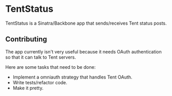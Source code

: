 # TentStatus

TentStatus is a Sinatra/Backbone app that sends/receives Tent status posts.

## Contributing

The app currently isn't very useful because it needs OAuth authentication so
that it can talk to Tent servers.

Here are some tasks that need to be done:

- Implement a omniauth strategy that handles Tent OAuth.
- Write tests/refactor code.
- Make it pretty.
